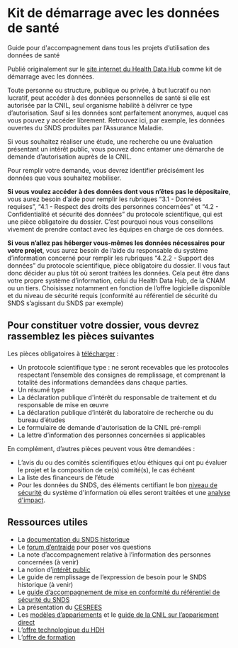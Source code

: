 # Kit de démarrage avec les données de santé 
<!-- SPDX-License-Identifier: MPL-2.0 -->

Guide pour d'accompagnement dans tous les projets d’utilisation des données de santé

Publié originalement sur le [site internet du Health Data Hub](https://www.health-data-hub.fr/starter-kit) comme kit de démarrage avec les données. 

Toute personne ou structure, publique ou privée, à but lucratif ou non lucratif, peut accéder à des données personnelles de santé si elle est autorisée par la CNIL, seul organisme habilité à délivrer ce type d’autorisation. Sauf si les données sont parfaitement anonymes, auquel cas vous pouvez y accéder librement. Retrouvez ici, par exemple, les données ouvertes du SNDS produites par l’Assurance Maladie.

Si vous souhaitez réaliser une étude, une recherche ou une évaluation présentant un intérêt public, vous pouvez donc entamer une démarche de demande d’autorisation auprès de la CNIL.

Pour remplir votre demande, vous devrez identifier précisément les données que vous souhaitez mobiliser.  

**Si vous voulez accéder à des données dont vous n’êtes pas le dépositaire**, vous aurez besoin d’aide pour remplir les rubriques  “3.1 - Données requises”, “4.1 - Respect des droits des personnes concernées” et “4.2 - Confidentialité et sécurité des données” du protocole scientifique, qui est une pièce obligatoire du dossier. C’est pourquoi nous vous conseillons vivement de prendre contact avec les équipes en charge de ces données.

**Si vous n’allez pas héberger vous-mêmes les données nécessaires pour votre projet**, vous aurez besoin de l’aide du responsable du système d’information concerné pour remplir les rubriques “4.2.2 - Support des données” du protocole scientifique, pièce obligatoire du dossier. Il vous faut donc décider au plus tôt où seront traitées les données. Cela peut être dans votre propre système d’information, celui du Health Data Hub, de la CNAM ou un tiers. Choisissez notamment en fonction de l’offre logicielle disponible et du niveau de sécurité requis (conformité au référentiel de sécurité du SNDS s’agissant du SNDS par exemple)

## Pour constituer votre dossier, vous devrez rassemblez les pièces suivantes
Les pièces obligatoires à [télécharger](https://www.health-data-hub.fr/starter-kit) :

- Un protocole scientifique type : ne seront recevables que les protocoles respectant l’ensemble des consignes de remplissage, et comprenant la totalité des informations demandées dans chaque parties.
- Un résumé type​
- La déclaration publique d'intérêt du responsable de traitement et du responsable de mise en œuvre​
- La déclaration publique d’intérêt du laboratoire de recherche ou du bureau d’études
- Le formulaire de demande d'autorisation de la CNIL pré-rempli ​
- La lettre d’information des personnes concernées si applicables

En complément, d’autres pièces peuvent vous être demandées :
- L’avis du ou des comités scientifiques et/ou éthiques qui ont pu évaluer le projet et la composition de ce(s) comité(s), le cas échéant​
- La liste des financeurs de l’étude
- Pour les données du SNDS, des éléments certifiant le bon [niveau de sécurité]() du système d'information où elles seront traitées et une [analyse d'impact](https://www.cnil.fr/fr/outil-pia-telechargez-et-installez-le-logiciel-de-la-cnil).

## Ressources utiles

- La [documentation du SNDS historique](https://documentation-snds.health-data-hub.fr/)
- Le [forum d’entraide](https://entraide.health-data-hub.fr/) pour poser vos questions 
- La note d’accompagnement relative à l’information des personnes concernées (à venir)
- La notion d’[intérêt public](https://www.health-data-hub.fr/interet-public) 
- Le guide de remplissage de l’expression de besoin pour le SNDS historique (à venir)
- Le [guide d’accompagnement de mise en conformité du référentiel de sécurité du SNDS]()
- La présentation du [CESREES](https://www.health-data-hub.fr/cesrees)
- Les [modèles d’appariements]() et le [guide de la CNIL sur l’appariement direct](https://www.cnil.fr/fr/appariement-de-donnees-snds-numero-de-securite-sociale-nir-guide-pratique) 
- L’[offre technologique du HDH](https://www.health-data-hub.fr/offre-technologique) 
- L’[offre de formation](https://www.health-data-hub.fr/formations)
